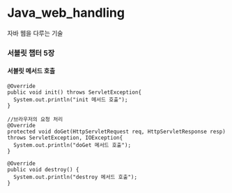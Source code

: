 # Java_web_handling
자바 웹을 다루는 기술


### 서블릿 챕터 5장

#### 서블릿 메서드 호출
    @Override
    public void init() throws ServletException{
      System.out.println("init 메서드 호출");
    }

    //브라우저의 요청 처리
    @Override
    protected void doGet(HttpServletRequest req, HttpServletResponse resp)
    throws ServletException, IOException{
      System.out.println("doGet 메서드 호출");
    }

    @Override
    public void destroy() {
      System.out.println("destroy 메서드 호출");
    }
   
